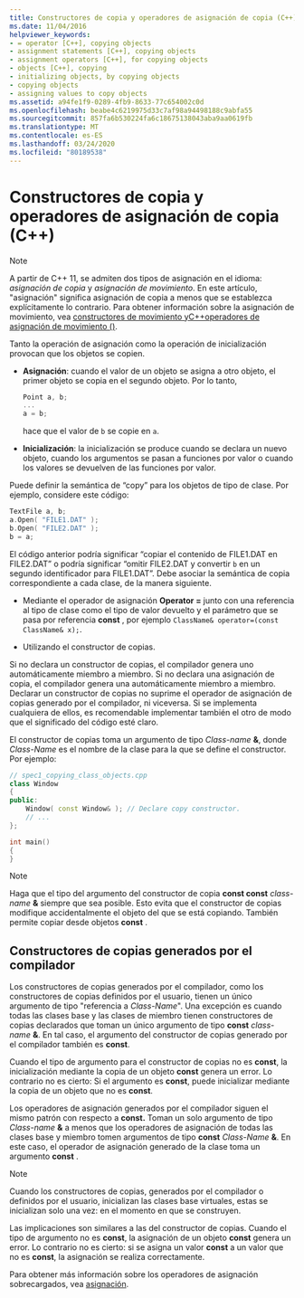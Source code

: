 ```yaml
---
title: Constructores de copia y operadores de asignación de copia (C++)
ms.date: 11/04/2016
helpviewer_keywords:
- = operator [C++], copying objects
- assignment statements [C++], copying objects
- assignment operators [C++], for copying objects
- objects [C++], copying
- initializing objects, by copying objects
- copying objects
- assigning values to copy objects
ms.assetid: a94fe1f9-0289-4fb9-8633-77c654002c0d
ms.openlocfilehash: beabe4c6219975d33c7af98a94498188c9abfa55
ms.sourcegitcommit: 857fa6b530224fa6c18675138043aba9aa0619fb
ms.translationtype: MT
ms.contentlocale: es-ES
ms.lasthandoff: 03/24/2020
ms.locfileid: "80189538"
---
```

# <a name="copy-constructors-and-copy-assignment-operators-c"></a>Constructores de copia y operadores de asignación de copia (C++)

> [!NOTE]
> A partir de C++ 11, se admiten dos tipos de asignación en el idioma: *asignación de copia* y *asignación de movimiento*. En este artículo, "asignación" significa asignación de copia a menos que se establezca explícitamente lo contrario. Para obtener información sobre la asignación de movimiento, vea [constructores de movimiento yC++operadores de asignación de movimiento ()](move-constructors-and-move-assignment-operators-cpp.md).
>
> Tanto la operación de asignación como la operación de inicialización provocan que los objetos se copien.

- **Asignación**: cuando el valor de un objeto se asigna a otro objeto, el primer objeto se copia en el segundo objeto. Por lo tanto,

    ```cpp
    Point a, b;
    ...
    a = b;
    ```

   hace que el valor de `b` se copie en `a`.

- **Inicialización**: la inicialización se produce cuando se declara un nuevo objeto, cuando los argumentos se pasan a funciones por valor o cuando los valores se devuelven de las funciones por valor.

Puede definir la semántica de “copy” para los objetos de tipo de clase. Por ejemplo, considere este código:

```cpp
TextFile a, b;
a.Open( "FILE1.DAT" );
b.Open( "FILE2.DAT" );
b = a;
```

El código anterior podría significar “copiar el contenido de FILE1.DAT en FILE2.DAT” o podría significar “omitir FILE2.DAT y convertir `b` en un segundo identificador para FILE1.DAT”. Debe asociar la semántica de copia correspondiente a cada clase, de la manera siguiente.

- Mediante el operador de asignación **Operator =** junto con una referencia al tipo de clase como el tipo de valor devuelto y el parámetro que se pasa por referencia **const** , por ejemplo `ClassName& operator=(const ClassName& x);`.

- Utilizando el constructor de copias.

Si no declara un constructor de copias, el compilador genera uno automáticamente miembro a miembro.  Si no declara una asignación de copia, el compilador genera una automáticamente miembro a miembro. Declarar un constructor de copias no suprime el operador de asignación de copias generado por el compilador, ni viceversa. Si se implementa cualquiera de ellos, es recomendable implementar también el otro de modo que el significado del código esté claro.

El constructor de copias toma un argumento de tipo <em>Class-name</em> <strong>&</strong>, donde *Class-Name* es el nombre de la clase para la que se define el constructor. Por ejemplo:

```cpp
// spec1_copying_class_objects.cpp
class Window
{
public:
    Window( const Window& ); // Declare copy constructor.
    // ...
};

int main()
{
}
```

> [!NOTE]
> Haga que el tipo del argumento del constructor de copia **const const** <em>class-name</em> <strong>&</strong> siempre que sea posible. Esto evita que el constructor de copias modifique accidentalmente el objeto del que se está copiando. También permite copiar desde objetos **const** .

## <a name="compiler-generated-copy-constructors"></a>Constructores de copias generados por el compilador

Los constructores de copias generados por el compilador, como los constructores de copias definidos por el usuario, tienen un único argumento de tipo "referencia a *Class-Name*". Una excepción es cuando todas las clases base y las clases de miembro tienen constructores de copias declarados que toman un único argumento de tipo **const** <em>class-name</em> <strong>&</strong>. En tal caso, el argumento del constructor de copias generado por el compilador también es **const**.

Cuando el tipo de argumento para el constructor de copias no es **const**, la inicialización mediante la copia de un objeto **const** genera un error. Lo contrario no es cierto: Si el argumento es **const**, puede inicializar mediante la copia de un objeto que no es **const**.

Los operadores de asignación generados por el compilador siguen el mismo patrón con respecto a **const.** Toman un solo argumento de tipo <em>Class-name</em> <strong>&</strong> a menos que los operadores de asignación de todas las clases base y miembro tomen argumentos de tipo **const** <em>Class-Name</em> <strong>&</strong>. En este caso, el operador de asignación generado de la clase toma un argumento **const** .

> [!NOTE]
> Cuando los constructores de copias, generados por el compilador o definidos por el usuario, inicializan las clases base virtuales, estas se inicializan solo una vez: en el momento en que se construyen.

Las implicaciones son similares a las del constructor de copias. Cuando el tipo de argumento no es **const**, la asignación de un objeto **const** genera un error. Lo contrario no es cierto: si se asigna un valor **const** a un valor que no es **const**, la asignación se realiza correctamente.

Para obtener más información sobre los operadores de asignación sobrecargados, vea [asignación](../cpp/assignment.md).
